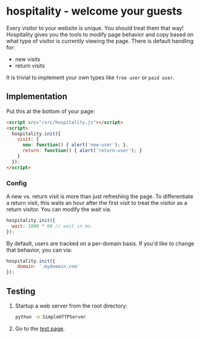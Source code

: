 hospitality - welcome your guests
=========

Every visitor to your website is unique. You should treat them that way! Hospitality gives you the tools to modify page behavior and copy based on what type of visitor is currently viewing the page. There is default handling for:

- new visits
- return visits

It is trivial to implement your own types like `free user` or `paid user`.

## Implementation

Put this at the bottom of your page:

```html
<script src="/src/hospitality.js"></script>
<script>
  hospitality.init({
    visit: {
      new: function() { alert('new-user'); },
      return: function() { alert('return-user'); }
    }
  });
</script>
```

### Config

A new vs. return visit is more than just refreshing the page. To differentiate a return visit, this waits an hour after the first visit to treat the visitor as a return visitor. You can modify the wait via.

```javascript
hospitality.init({
  wait: 1000 * 60 // wait in ms.
});
```

By default, users are tracked on a per-domain basis. If you'd like to change that behavior, you can via:

```javascript
hospitality.init({
    domain: '.mydomain.com'
});
```

## Testing

1. Startup a web server from the root directory:

    ```bash
    python -m SimpleHTTPServer
    ```

2. Go to the [test page](http://lvh.me:8080/test).
